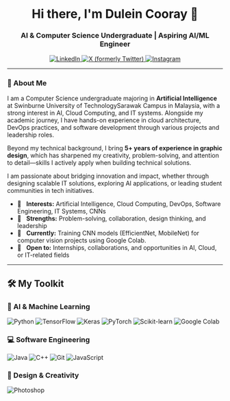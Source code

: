 <h1 align="center">
  Hi there, I'm Dulein Cooray 👋
</h1>

<h3 align="center">
  AI & Computer Science Undergraduate | Aspiring AI/ML Engineer
</h3>

<p align="center">
  <a href="https://www.linkedin.com/in/dulein-cooray-184b382b5/" target="_blank">
    <img src="https://img.shields.io/badge/LinkedIn-0A66C2?style=for-the-badge&logo=linkedin&logoColor=white" alt="LinkedIn">
  </a>
  <a href="https://twitter.com/dulein_cooray" target="_blank">
    <img src="https://img.shields.io/badge/X-000000?style=for-the-badge&logo=x&logoColor=white" alt="X (formerly Twitter)">
  </a>
  <a href="https://www.instagram.com/dulein.cooray/" target="_blank">
    <img src="https://img.shields.io/badge/Instagram-E4405F?style=for-the-badge&logo=instagram&logoColor=white" alt="Instagram">
  </a>
</p>

---

### 📍 About Me

I am a Computer Science undergraduate majoring in **Artificial Intelligence** at Swinburne University of TechnologySarawak Campus in Malaysia, with a strong interest in AI, Cloud Computing, and IT systems. Alongside my academic journey, I have hands-on experience in cloud architecture, DevOps practices, and software development through various projects and leadership roles.

Beyond my technical background, I bring **5+ years of experience in graphic design**, which has sharpened my creativity, problem-solving, and attention to detail—skills I actively apply when building technical solutions.

I am passionate about bridging innovation and impact, whether through designing scalable IT solutions, exploring AI applications, or leading student communities in tech initiatives.

* 🧠 &nbsp; **Interests:** Artificial Intelligence, Cloud Computing, DevOps, Software Engineering, IT Systems, CNNs
* 💪 &nbsp; **Strengths:** Problem-solving, collaboration, design thinking, and leadership
* 🌱 &nbsp; **Currently:** Training CNN models (EfficientNet, MobileNet) for computer vision projects using Google Colab.
* 🚀 &nbsp; **Open to:** Internships, collaborations, and opportunities in AI, Cloud, or IT-related fields

---

## 🛠️ My Toolkit

### 🤖 AI & Machine Learning
<p align="left">
  <img src="https://img.shields.io/badge/Python-3776AB?style=for-the-badge&logo=python&logoColor=white" alt="Python">
  <img src="https://img.shields.io/badge/TensorFlow-FF6F00?style=for-the-badge&logo=tensorflow&logoColor=white" alt="TensorFlow">
  <img src="https://img.shields.io/badge/Keras-D00000?style=for-the-badge&logo=keras&logoColor=white" alt="Keras">
  <img src="https://img.shields.io/badge/PyTorch-EE4C2C?style=for-the-badge&logo=pytorch&logoColor=white" alt="PyTorch">
  <img src="https://img.shields.io/badge/scikit--learn-F7931E?style=for-the-badge&logo=scikit-learn&logoColor=white" alt="Scikit-learn">
  <img src="https://img.shields.io/badge/Google_Colab-F9AB00?style=for-the-badge&logo=googlecolab&logoColor=black" alt="Google Colab">
</p>

### 💻 Software Engineering
<p align="left">
  <img src="https://img.shields.io/badge/Java-ED8B00?style=for-the-badge&logo=openjdk&logoColor=white" alt="Java">
  <img src="https://img.shields.io/badge/C%2B%2B-00599C?style=for-the-badge&logo=cplusplus&logoColor=white" alt="C++">
  <img src="https://img.shields.io/badge/Git-F05032?style=for-the-badge&logo=git&logoColor=white" alt="Git">
  <img src="https://img.shields.io/badge/JavaScript-F7DF1E?style=for-the-badge&logo=javascript&logoColor=black" alt="JavaScript">
</p>

### 🎨 Design & Creativity
<p align="left">
  <img src="https://img.shields.io/badge/Adobe_Photoshop-31A8FF?style=for-the-badge&logo=AdobePhotoshop&logoColor=white" alt="Photoshop">
  <img src="https://img.shields.io/badge/Adobe_Lightroom-31A8FF?style=for-
